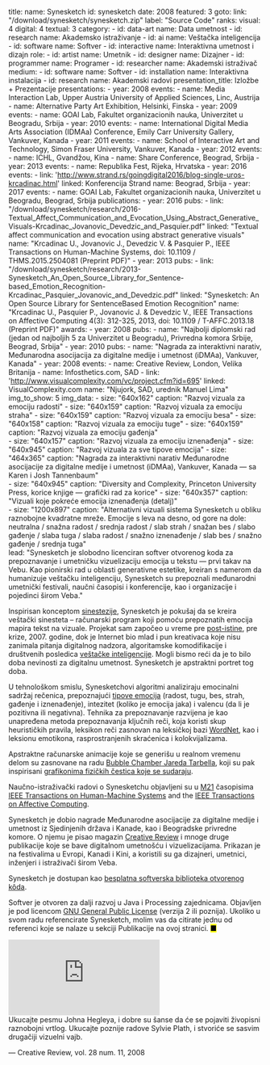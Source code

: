 title: 
    name: Synesketch
id: synesketch
date: 2008
featured: 3
goto:
    link: "/download/synesketch/synesketch.zip"
    label: "Source Code"
ranks:
    visual: 4
    digital: 4
    textual: 3
category: 
    - id: data-art
      name: Data umetnost
    - id: research
      name: Akademsko istraživanje
    - id: ai
      name: Veštačka inteligencija
    - id: software
      name: Softver
    - id: interactive
      name: Interaktivna umetnost i dizajn
role:
    - id: artist
      name: Umetnik
    - id: designer
      name: Dizajner
    - id: programmer
      name: Programer
    - id: researcher
      name: Akademski istraživač
medium:
    - id: software
      name: Softver
    - id: installation
      name: Interaktivna instalacija
    - id: research
      name: Akademski radovi
presentation_title: Izložbe + Prezentacije
presentations:
    - year: 2008
      events:
        - name: <span class='italic-style'>Media Interaction Lab</span>, Upper Austria University of Applied Sciences, Linc, Austrija
        - name: <span class='italic-style'>Alternative Party Art Exhibition</span>, Helsinki, Finska
    - year: 2009
      events:
        - name: <span class='italic-style'>GOAI Lab</span>, Fakultet organizacionih nauka, Univerzitet u Beogradu, Srbija
    - year: 2010
      events:
        - name: <span class='italic-style'>International Digital Media Arts Association (IDMAa) Conference</span>, Emily Carr University Gallery, Vankuver, Kanada
    - year: 2011
      events:
        - name: <span class='italic-style'>School of Interactive Art and Technology</span>, Simon Fraser University, Vankuver, Kanada
    - year: 2012
      events:
        - name: <span class='italic-style'>ICHL</span>, Gvandžou, Kina
        - name: <span class='italic-style'>Share Conference</span>, Beograd, Srbija
    - year: 2013
      events:
        - name: <span class='italic-style'>Republika Fest</span>, Rijeka, Hrvatska
    - year: 2016
      events:
        - link: 'http://www.strand.rs/goingdigital2016/blog-single-uros-krcadinac.html'
          linked: Konferencija Strand
          name: Beograd, Srbija
    - year: 2017
      events:
        - name: <span class='italic-style'>GOAI Lab</span>, Fakultet organizacionih nauka, Univerzitet u Beogradu, Beograd, Srbija
publications:
    - year: 2016
      pubs:
        - link: "/download/synesketch/research/2016-Textual_Affect_Communication_and_Evocation_Using_Abstract_Generative_Visuals-Krcadinac_Jovanovic_Devedzic_and_Pasquier.pdf"
          linked: "Textual affect communication and evocation using abstract generative visuals"
          name: "Krcadinac U., Jovanovic J., Devedzic V. & Pasquier P., IEEE Transactions on Human-Machine Systems, doi: 10.1109 / THMS.2015.2504081 (Preprint PDF)"
    - year: 2013
      pubs:
        - link: "/download/synesketch/research/2013-Synesketch_An_Open_Source_Library_for_Sentence-based_Emotion_Recognition-Krcadinac_Pasquier_Jovanovic_and_Devedzic.pdf"
          linked: "Synesketch: An Open Source Library for SentenceBased Emotion Recognition"
          name: "Krcadinac U., Pasquier P., Jovanovic J. & Devedzic V., IEEE Transactions on Affective Computing 4(3): 312-325, 2013, doi: 10.1109 / T-AFFC.2013.18 (Preprint PDF)"
awards:
    - year: 2008
      pubs:
        - name: "<span class='italic-style'>Najbolji diplomski rad</span> (jedan od najboljih 5 za Univerzitet u Beogradu), Privredna komora Srbije, Beograd, Srbija"
    - year: 2010
      pubs:
        - name: "<span class='italic-style'>Nagrada za interaktivni narativ</span>, Međunarodna asocijacija za digitalne medije i umetnost (iDMAa), Vankuver, Kanada"
    - year: 2008
      events:
        - name: <span class='italic-style'>Creative Review</span>, London, Velika Britanija
        - name: <span class='italic-style'>Infosthetics.com</span>, SAD
        - link: 'http://www.visualcomplexity.com/vc/project.cfm?id=695'
          linked: VisualComplexity.com
          name: "Njujork, SAD, urednik Manuel Lima"
img_to_show: 5
img_data:
    - size: "640x162"
      caption: "Razvoj vizuala za emociju radosti"
    - size: "640x159"
      caption: "Razvoj vizuala za emociju straha"
    - size: "640x159"
      caption: "Razvoj vizuala za emociju besa"
    - size: "640x158"
      caption: "Razvoj vizuala za emociju tuge"
    - size: "640x159"
      caption: "Razvoj vizuala za emociju gađenja"  
    - size: "640x157"
      caption: "Razvoj vizuala za emociju iznenađenja"
    - size: "640x945"
      caption: "Razvoj vizuala za sve tipove emocija"
    - size: "464x365"
      caption: "Nagrada za interaktivni narativ Međunarodne asocijacije za digitalne medije i umetnost (iDMAa), Vankuver, Kanada — sa Karen i Josh Tannenbaum"   
    - size: "640x945"
      caption: "Diversity and Complexity, Princeton University Press, korice knjige — grafički rad za korice"
    - size: "640x357"
      caption: "Vizuali koje pokreće emocija iznenađenja (detalj)"   
    - size: "1200x897"
      caption: "Alternativni vizuali sistema Synesketch u obliku raznobojne kvadratne mreže. Emocije s leva na desno, od gore na dole: neutralna / snažna radost / srednja radost / slab strah / snažan bes / slabo gađenje / slaba tuga / slaba radost / snažno iznenađenje / slab bes / snažno gađenje / srednja tuga"     
lead: "Synesketch je slobodno licenciran softver otvorenog koda za prepoznavanje i umetničku vizuelizaciju emocija u tekstu — prvi takav na Vebu. Kao pionirski rad u oblasti generativne estetike, kreiran s namerom da humanizuje veštačku inteligenciju, Synesketch su prepoznali međunarodni umetnički festivali, naučni časopisi i konferencije, kao i organizacije i pojedinci širom Veba."

Inspirisan konceptom <a href="https://en.wikipedia.org/wiki/Synesthesia" target="_blank">sinestezije</a>, Synesketch je pokušaj da se kreira <span class='italic-style'>veštački sinesteta</span> – računarski program koji pomoću prepoznatih emocija mapira tekst na vizuale. Projekat sam započeo u vreme pre <a href='https://en.wikipedia.org/wiki/Post-truth' target='_blank'>post-istine</a>, pre krize, 2007. godine, dok je Internet bio mlad i pun kreativaca koje nisu zanimala pitanja digitalnog nadzora, algoritamske komodifikacije i društvenih posledica <a href='/rad/projekti/category/ai'>veštačke inteligencije</a>. Mogli bismo reći da je to bilo doba nevinosti za digitalnu umetnost. Synesketch je apstraktni portret tog doba.

U tehnološkom smislu, Synesketchovi algoritmi analiziraju emocinalni sadržaj rečenica, prepoznajući <a href='https://www.paulekman.com/wp-content/uploads/2013/07/Basic-Emotions.pdf' target='_blank'>tipove emocija</a> (radost, tugu, bes, strah, gađenje i iznenađenje), intezitet (koliko je emocija jaka) i valencu (da li je pozitivna ili negativna). Tehnika za prepoznavanje razvijena je kao unapređena metoda prepoznavanja ključnih reči, koja koristi skup heurističkih pravila, leksikon reči zasnovan na leksičkoj bazi <a href="https://wordnet.princeton.edu/" target="_blank">WordNet</a>, kao i leksionu emotikona, rasprostranjenih skraćenica i kolokvijalizama.

Apstraktne računarske animacije koje se generišu u realnom vremenu delom su zasnovane na radu <a href="http://www.complexification.net/gallery/" target="_blank"><span class='italic-style'>Bubble Chamber</span> Jareda Tarbella</a>, koji su pak inspirisani <a href="https://www.sciencedirect.com/topics/physics-and-astronomy/bubble-chambers" target="_blank">grafikonima fizičkih čestica koje se sudaraju</a>. 

Naučno-istraživački radovi o Synesketchu objavljeni su u <a href='https://www.paragraf.rs/izmene_i_dopune/130417-pravilnik_o_izmenama_i_dopunama_pravilnika_o_postupku_nacinu_vrednovanja_i_kvantitativnom_iskazivanju_naucnoistrazivackih_rezultata_istrazivaca.html' target='_blank'>M21</a> časopisima <a href="https://ieeexplore.ieee.org/document/7358121" target="_blank"><span class='italic-style'>IEEE Transactions on Human-Machine Systems</span></a> and the <a href="https://www.computer.org/csdl/journal/ta/2013/03/06589580/13rRUy3gn5N" target="_blank"><span class='italic-style'>IEEE Transactions on Affective Computing</span></a>. 

Synesketch je dobio nagrade Međunarodne asocijacije za digitalne medije i umetnost iz Sjedinjenih država i Kanade, kao i Beogradske privredne komore. O njemu je pisao magazin <a href="https://www.creativereview.co.uk/about-subscribe/" target="_blank"><span class='italic-style'>Creative Review</span></a> i mnoge druge publikacije koje se bave digitalnom umetnošću i vizuelizacijama. Prikazan je na festivalima u Evropi, Kanadi i Kini, a koristili su ga dizajneri, umetnici, inženjeri i istraživači širom Veba.
 
 Synesketch je dostupan kao <a href="/download/synesketch/synesketch.zip" target="_blank">besplatna softverska biblioteka otvorenog kôda</a>. 
 
Softver je otvoren za dalji razvoj u Java i Processing zajednicama. Objavljen je pod licencom <a href="http://www.gnu.org/licenses/old-licenses/gpl-2.0.en.html" target="_blank">GNU General Public License</a> (verzija 2 ili poznija). Ukoliko u svom radu referencirate Synesketch, molim vas da citirate jednu od referenci koje se nalaze u sekciji <span class='italic-style'>Publikacije</span> na ovoj stranici. <mark>&#9632;</mark>

<iframe src="https://www.youtube.com/embed/u5kznE6kYmc?rel=0&amp;fs=0&amp;controls=0" frameborder="0" allow="accelerometer; autoplay; picture-in-picture" allowfullscreen></iframe><div class="quote1 quote-upper-dash">Ukucajte pesmu Johna Hegleya, i dobre su šanse da će se pojaviti živopisni raznobojni vrtlog. Ukucajte poznije radove Sylvie Plath, i stvoriće se sasvim drugačiji vizuelni vajb.<p class="by">— Creative Review, vol. 28 num. 11, 2008</p></div>